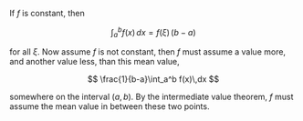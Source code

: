 If $f$ is constant, then 

$$
\int_a^b f(x)\,dx = f(\xi)\,(b-a) 
$$

for all $\xi$. Now assume $f$ is not constant, then $f$ must assume 
a value more, and another value less, than this mean value, 

$$
\frac{1}{b-a}\int_a^b f(x)\,dx
$$

somewhere on the interval $(a,b)$. By the intermediate value theorem, 
$f$ must assume the mean value in between these two points.
